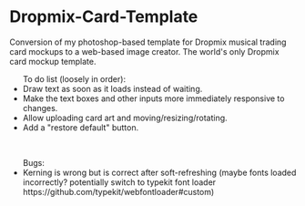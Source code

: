 # Dropmix-Card-Template
Conversion of my photoshop-based template for Dropmix musical trading card mockups to a web-based image creator. The world's only Dropmix card mockup template.
<BR>
<UL>To do list (loosely in order):
  <LI>Draw text as soon as it loads instead of waiting.</LI>
  <LI>Make the text boxes and other inputs more immediately responsive to changes.</LI>
  <LI>Allow uploading card art and moving/resizing/rotating.</LI>
  <LI>Add a "restore default" button.</LI>
</UL>
<BR>
<UL>Bugs:
  <LI>Kerning is wrong but is correct after soft-refreshing (maybe fonts loaded incorrectly? potentially switch to typekit font loader https://github.com/typekit/webfontloader#custom)</LI>
</UL>
